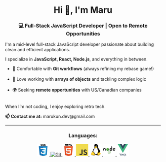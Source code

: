 <h1 align="center">Hi 👋, I'm Maru</h1>
<h3 align="center">💻 Full-Stack JavaScript Developer | Open to Remote Opportunities</h3>

<p>
  I'm a mid-level full-stack JavaScript developer passionate about building clean and efficient applications.
</p>

<p>
  I specialize in <strong>JavaScript, React, Node.js</strong>, and everything in between.
</p>

<ul>
  <li>🚀 Comfortable with <strong>Git workflows</strong> (always refining my rebase game!)</li><br>
  <li>🧩 Love working with <strong>arrays of objects</strong> and tackling complex logic</li><br>
  <li>🌍 Seeking <strong>remote opportunities</strong> with US/Canadian companies</li><br>
</ul>

<p>When I’m not coding, I enjoy exploring retro tech.</p>

<p><strong>📫 Contact me at:</strong> marukun.dev@gmail.com</p>

---

<h3 align="center">Languages:</h3>

<p align="center">
  <a href="https://www.w3schools.com/css/" target="_blank" rel="noreferrer">
    <img src="https://raw.githubusercontent.com/devicons/devicon/master/icons/css3/css3-original-wordmark.svg" alt="CSS3" width="40" height="40"/>
  </a>
  <a href="https://git-scm.com/" target="_blank" rel="noreferrer">
    <img src="https://www.vectorlogo.zone/logos/git-scm/git-scm-icon.svg" alt="Git" width="40" height="40"/>
  </a>
  <a href="https://www.w3.org/html/" target="_blank" rel="noreferrer">
    <img src="https://raw.githubusercontent.com/devicons/devicon/master/icons/html5/html5-original-wordmark.svg" alt="HTML5" width="40" height="40"/>
  </a>
  <a href="https://developer.mozilla.org/en-US/docs/Web/JavaScript" target="_blank" rel="noreferrer">
    <img src="https://raw.githubusercontent.com/devicons/devicon/master/icons/javascript/javascript-original.svg" alt="JavaScript" width="40" height="40"/>
  </a>
  <a href="https://www.linux.org/" target="_blank" rel="noreferrer">
    <img src="https://raw.githubusercontent.com/devicons/devicon/master/icons/linux/linux-original.svg" alt="Linux" width="40" height="40"/>
  </a>
  <a href="https://nodejs.org" target="_blank" rel="noreferrer">
    <img src="https://raw.githubusercontent.com/devicons/devicon/master/icons/nodejs/nodejs-original-wordmark.svg" alt="Node.js" width="40" height="40"/>
  </a>
  <a href="https://vuejs.org/" target="_blank" rel="noreferrer">
    <img src="https://raw.githubusercontent.com/devicons/devicon/master/icons/vuejs/vuejs-original-wordmark.svg" alt="Vue.js" width="40" height="40"/>
  </a>
</p>
